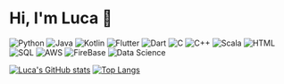 # Hi, I'm Luca 👋
![Python](https://img.shields.io/badge/Python-Advanced-blue)
![Java](https://img.shields.io/badge/Java-Advanced-orange)
![Kotlin](https://img.shields.io/badge/Kotlin-Intermediate-orange)
![Flutter](https://img.shields.io/badge/Flutter-Intermediate-blue)
![Dart](https://img.shields.io/badge/Dart-Intermediate-blue)
![C](https://img.shields.io/badge/C-Basic-lightgrey)
![C++](https://img.shields.io/badge/C++-Basic-blue)
![Scala](https://img.shields.io/badge/Scala-Basic-blue)
![HTML](https://img.shields.io/badge/HTML-Advanced-green)
![SQL](https://img.shields.io/badge/SQL-Intermediate-blue)
![AWS](https://img.shields.io/badge/AWS-Intermediate-yellow)
![FireBase](https://img.shields.io/badge/FireBase-Intermediate-yellow)
![Data Science](https://img.shields.io/badge/Data%20Science-Intermediate-green)

[![Luca's GitHub stats](https://github-readme-stats.vercel.app/api?username=Luca9862&show_icons=true&theme=dark)](https://github.com/anuraghazra/github-readme-stats)
[![Top Langs](https://github-readme-stats.vercel.app/api/top-langs/?username=Luca9862&theme=dark)](https://github.com/anuraghazra/github-readme-stats)
